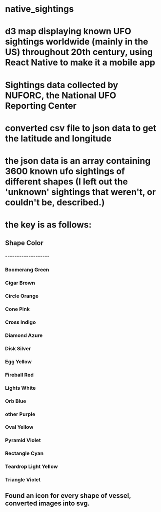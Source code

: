 # native_sightings

# d3 map displaying known UFO sightings worldwide (mainly in the US) throughout 20th century, using React Native to make it a mobile app

# Sightings data collected by NUFORC, the National UFO Reporting Center
# converted csv file to json data to get the latitude and longitude
# the json data is an array containing 3600 known ufo sightings of different shapes (I left out the 'unknown' sightings that weren't, or couldn't be, described.) 

# the key is as follows:
 ## Shape        Color 
### -------------------
### Boomerang    Green 
### Cigar        Brown
### Circle       Orange
### Cone         Pink
### Cross        Indigo
### Diamond      Azure
### Disk         Silver
### Egg          Yellow
### Fireball     Red
### Lights       White
### Orb          Blue
### other      Purple
### Oval         Yellow
### Pyramid      Violet
### Rectangle    Cyan
### Teardrop     Light Yellow
### Triangle     Violet
## Found an icon for every shape of vessel, converted images into svg.



